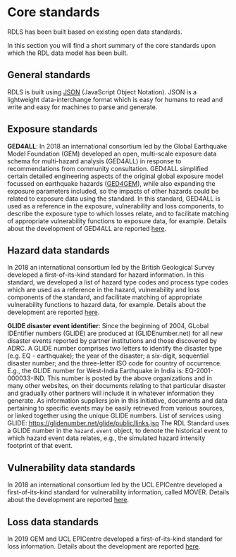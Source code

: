 # Core standards

RDLS has been built based on existing open data standards.

In this section you will find a short summary of the core standards upon which the RDL data model has been built.

## General standards

RDLS is built using [JSON](https://www.json.org/json-en.html) (JavaScript Object Notation). JSON is a lightweight data-interchange format which is easy for humans to read and write and easy for machines to parse and generate.

## Exposure standards

**GED4ALL**:
In 2018 an international consortium led by the Global Earthquake Model Foundation (GEM) developed an open, multi-scale exposure data schema for multi-hazard analysis (GED4ALL) in response to recommendations from community consultation. GED4ALL simplified certain detailed engineering aspects of the original global exposure model focussed on earthquake hazards ([GED4GEM](https://journals.sagepub.com/doi/10.1177/8755293020919429)), while also expanding the exposure parameters included, so the impacts of other hazards could be related to exposure data using the standard. In this standard, GED4ALL is used as a reference in the exposure, vulnerability and loss components, to describe the exposure type to which losses relate, and to facilitate matching of appropriate vulnerability functions to exposure data, for example.
Details about the development of GED4ALL are reported [here](https://riskdatalibrary.org/resources).

## Hazard data standards

In 2018 an international consortium led by the British Geological Survey developed a first-of-its-kind standard for hazard information.
In this standard, we developed a list of hazard type codes and process type codes which are used as a reference in the hazard, vulnerability and loss components of the standard, and facilitate matching of appropriate vulnerability functions to hazard data, for example.
Details about the development are reported [here](https://riskdatalibrary.org/resources).

**GLIDE disaster event identifier**:
Since the beginning of 2004, GLobal IDEntifier numbers (GLIDE) are produced at (GLIDEnumber.net) for all new disaster events reported by partner institutions and those discovered by ADRC.
A GLIDE number comprises two letters to identify the disaster type (e.g. EQ - earthquake); the year of the disaster; a six-digit, sequential disaster number; and the three-letter ISO code for country of occurrence. E.g., the GLIDE number for West-India Earthquake in India is: EQ-2001-000033-IND. This number is posted by the above organizations and in many other websites, on their documents relating to that particular disaster and gradually other partners will include it in whatever information they generate. As information suppliers join in this initiative, documents and data pertaining to specific events may be easily retrieved from various sources, or linked together using the unique GLIDE numbers. List of services using GLIDE: https://glidenumber.net/glide/public/links.jsp
The RDL Standard uses a GLIDE number in the `hazard.event` object, to denote the historical event to which hazard event data relates, e.g., the simulated hazard intensity footprint of that event.

## Vulnerability data standards

In 2018 an international consortium led by the UCL EPICentre developed a first-of-its-kind standard for vulnerability information, called MOVER.
Details about the development are reported [here](https://riskdatalibrary.org/resources).

## Loss data standards

In 2019 GEM and UCL EPICentre developed a first-of-its-kind standard for loss information.
Details about the development are reported [here](https://riskdatalibrary.org/resources).
